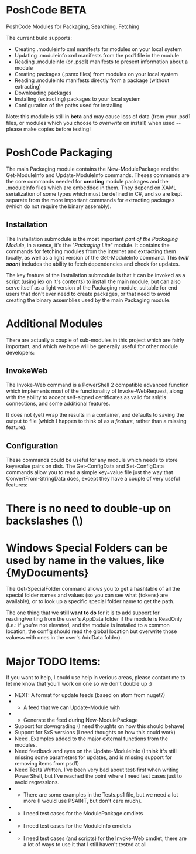 PoshCode BETA
=============

PoshCode Modules for Packaging, Searching, Fetching

The current build supports:

* Creating .moduleinfo xml manifests for modules on your local system
* Updating .moduleinfo xml manifests from the psd1 file in the module
* Reading .moduleinfo (or .psd1) manifests to present information about a module
* Creating packages (.psmx files) from modules on your local system
* Reading .moduleinfo manifests directly from a package (without extracting)
* Downloading packages 
* Installing (extracting) packages to your local system
* Configuration of the paths used for installing 

Note: this module is still in **beta** and may cause loss of data (from your .psd1 files, or modules which you choose to *overwrite* on install) when used -- please make copies before testing!

PoshCode Packaging
==================

The main Packaging module contains the New-ModulePackage and the Get-ModuleInfo and Update-ModuleInfo commands.  Theses commands are the core commands needed for **creating** module packages and the .moduleInfo files which are embedded in them. They depend on XAML serialization of some types which must be defined in C#, and so are kept separate from the more important commands for extracting packages (which do not require the binary assembly).


Installation
------------

The Installation submodule is the most important *part of the Packaging Module*, in a sense, it's the "*Packaging Lite*" module. It contains the commands for fetching modules from the internet and extracting them locally, as well as a light version of the Get-ModuleInfo command. This (***will soon***) includes the ability to fetch dependencies and check for updates.

The key feature of the Installation submodule is that it can be invoked as a script (using iex on it's contents) to install the main module, but can also serve itself as a light version of the Packaging module, suitable for end users that don't ever need to create packages, or that need to avoid creating the binary assemblies used by the main Packaging module.


Additional Modules
==================

There are actually a couple of sub-modules in this project which are fairly important, and which we hope will be generally useful for other module developers:

InvokeWeb
---------

The Invoke-Web command is a PowerShell 2 compatible advanced function which implements most of the functionality of Invoke-WebRequest, along with the ability to accept self-signed certificates as valid for ssl/tls connections, and some additional features.

It does not (yet) wrap the results in a container, and defaults to saving the output to file (which I happen to think of as a _feature_, rather than a missing feature).

Configuration
-------------

These commands could be useful for any module which needs to store key=value pairs on disk. The Get-ConfigData and Set-ConfigData commands allow you to read a simple key=value file just the way that ConvertFrom-StringData does, except they have a couple of very useful features: 

# There is no need to double-up on backslashes (\\)
# Windows Special Folders can be used by name in the values, like {MyDocuments}

The Get-SpecialFolder command allows you to get a hashtable of all the special folder names and values (so you can see what {tokens} are available), or to look up a specific special folder name to get the path.

The one thing that we **still want to do** for it is to add support for reading/writing from the user's AppData folder if the module is ReadOnly (i.e.: if you're not elevated, and the module is installed to a common location, the config should read the global location but overwrite those valuess with ones in the user's AddData folder).


Major TODO Items:
=================

If you want to help, I could use help in verious areas, please contact me to let me know that you'll work on one so we don't double up :)

* NEXT: A format for update feeds (based on atom from nuget?)
* * A feed that we can Update-Module with
* * Generate the feed during New-ModulePackage
* Support for downgrading (I need thoughts on how this should behave)
* Support for SxS versions (I need thoughts on how this could work)
* Need .Examples added to the major external functions from the modules.
* Need feedback and eyes on the Update-ModuleInfo (I think it's still missing some parameters for updates, and is missing support for removing items from psd1)
* Need Tests Written. I've been very bad about test-first when writing PowerShell, but I've reached the point where I need test cases just to avoid regressions.
* * There are some examples in the Tests.ps1 file, but we need a lot more (I would use PSAINT, but don't care much).
* * I need test cases for the ModulePackage cmdlets
* * I need test cases for the ModuleInfo cmdlets
* * I need test cases (and scripts) for the Invoke-Web cmdlet, there are a lot of ways to use it that I still haven't tested at all




